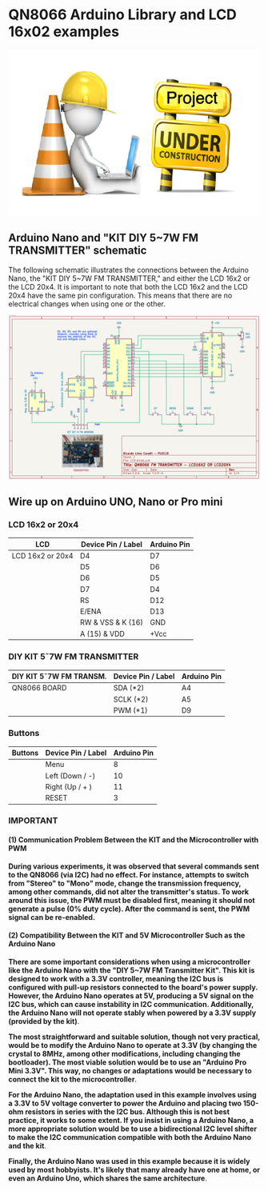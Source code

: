 # QN8066 Arduino Library and LCD 16x02 examples

![UNDER CONSTRUCTION...](../../extras/images/under_construction.png)


## Arduino Nano and "KIT DIY 5~7W FM TRANSMITTER" schematic

The following schematic illustrates the connections between the Arduino Nano, the "KIT DIY 5~7W FM TRANSMITTER," and either the LCD 16x2 or the LCD 20x4. It is important to note that both the LCD 16x2 and the LCD 20x4 have the same pin configuration. This means that there are no electrical changes when using one or the other.

![Arduino Nano and "KIT DIY 5~7W FM TRANSMITTER" schematic](./schematic.png)


## Wire up on Arduino UNO, Nano or Pro mini

### LCD 16x2 or 20x4  

  | LCD                       | Device Pin / Label        |  Arduino Pin  |
  | ------------------------- | ------------------------- | ------------  |
  | LCD 16x2 or 20x4          | D4                        |     D7        |
  |                           | D5                        |     D6        |
  |                           | D6                        |     D5        |
  |                           | D7                        |     D4        |
  |                           | RS                        |     D12       |
  |                           | E/ENA                     |     D13       |
  |                           | RW & VSS & K (16)         |    GND        |
  |                           | A (15) & VDD              |    +Vcc       |

### DIY KIT 5˜7W FM TRANSMITTER

  | DIY KIT 5˜7W FM TRANSM.   | Device Pin / Label        |  Arduino Pin  |
  | --------------------------| ------------------------- | --------------|
  | QN8066 BOARD              | SDA  (*2)                 |     A4        |
  |                           | SCLK (*2)                 |     A5        |
  |                           | PWM  (*1)                 |     D9        |

### Buttons 
  
  | Buttons                   | Device Pin / Label        |  Arduino Pin  |
  | ------------------------- | ------------------------- | --------------|
  |                           | Menu                      |      8        |
  |                           | Left (Down / -)           |     10        |
  |                           | Right (Up / + )           |     11        |
  |                           | RESET                     |      3        |


### IMPORTANT

#### (1) Communication Problem Between the KIT and the Microcontroller with PWM

**During various experiments, it was observed that several commands sent to the QN8066 (via I2C) had no effect. For instance, attempts to switch from "Stereo" to "Mono" mode, change the transmission frequency, among other commands, did not alter the transmitter's status. To work around this issue, the PWM must be disabled first, meaning it should not generate a pulse (0% duty cycle). After the command is sent, the PWM signal can be re-enabled.**

#### (2) Compatibility Between the KIT and 5V Microcontroller Such as the Arduino Nano

**There are some important considerations when using a microcontroller like the Arduino Nano with the "DIY 5~7W FM Transmitter Kit". This kit is designed to work with a 3.3V controller, meaning the I2C bus is configured with pull-up resistors connected to the board's power supply. However, the Arduino Nano operates at 5V, producing a 5V signal on the I2C bus, which can cause instability in I2C communication. Additionally, the Arduino Nano will not operate stably when powered by a 3.3V supply (provided by the kit)**.

**The most straightforward and suitable solution, though not very practical, would be to modify the Arduino Nano to operate at 3.3V (by changing the crystal to 8MHz, among other modifications, including changing the bootloader). The most viable solution would be to use an "Arduino Pro Mini 3.3V". This way, no changes or adaptations would be necessary to connect the kit to the microcontroller**.

**For the Arduino Nano, the adaptation used in this example involves using a 3.3V to 5V voltage converter to power the Arduino and placing two 150-ohm resistors in series with the I2C bus. Although this is not best practice, it works to some extent. If you insist in using a Arduino Nano, a more appropriate solution would be to use a bidirectional I2C level shifter to make the I2C communication compatible with both the Arduino Nano and the kit**.

**Finally, the Arduino Nano was used in this example because it is widely used by most hobbyists. It's likely that many already have one at home, or even an Arduino Uno, which shares the same architecture**.
